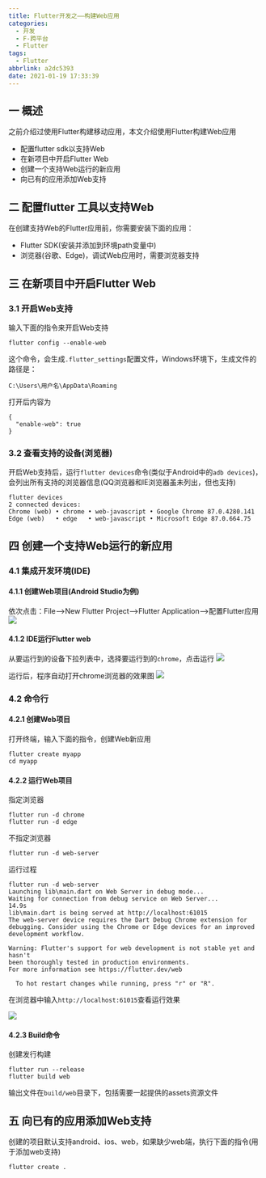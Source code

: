 ```yaml
---
title: Flutter开发之——构建Web应用
categories:
  - 开发
  - F-跨平台
  - Flutter
tags:
  - Flutter
abbrlink: a2dc5393
date: 2021-01-19 17:33:39
---
```

## 一 概述

之前介绍过使用Flutter构建移动应用，本文介绍使用Flutter构建Web应用

* 配置flutter sdk以支持Web
* 在新项目中开启Flutter Web
* 创建一个支持Web运行的新应用
* 向已有的应用添加Web支持

<!--more-->

## 二 配置flutter 工具以支持Web

在创建支持Web的Flutter应用前，你需要安装下面的应用：

* Flutter SDK(安装并添加到环境path变量中)
* 浏览器(谷歌、Edge)，调试Web应用时，需要浏览器支持

## 三 在新项目中开启Flutter Web

### 3.1 开启Web支持

输入下面的指令来开启Web支持

```
flutter config --enable-web
```

这个命令，会生成`.flutter_settings`配置文件，Windows环境下，生成文件的路径是：

```
C:\Users\用户名\AppData\Roaming
```

打开后内容为

```
{
  "enable-web": true
}
```

### 3.2 查看支持的设备(浏览器)

开启Web支持后，运行`flutter devices`命令(类似于Android中的`adb devices`)，会列出所有支持的浏览器信息(QQ浏览器和IE浏览器虽未列出，但也支持)

```
flutter devices
2 connected devices:
Chrome (web) • chrome • web-javascript • Google Chrome 87.0.4280.141
Edge (web)   • edge   • web-javascript • Microsoft Edge 87.0.664.75
```

## 四 创建一个支持Web运行的新应用

### 4.1 集成开发环境(IDE)

#### 4.1.1 创建Web项目(Android Studio为例)

依次点击：File——>New Flutter Project——>Flutter Application——>配置Flutter应用
![][1]

#### 4.1.2 IDE运行Flutter web

从要运行到的设备下拉列表中，选择要运行到的`chrome`，点击运行
![][2]

运行后，程序自动打开chrome浏览器的效果图
![][3]


### 4.2 命令行

#### 4.2.1 创建Web项目

打开终端，输入下面的指令，创建Web新应用

```
flutter create myapp
cd myapp
```

#### 4.2.2 运行Web项目

指定浏览器

```
flutter run -d chrome
flutter run -d edge
```

不指定浏览器

```
flutter run -d web-server
```

运行过程

```
flutter run -d web-server
Launching lib\main.dart on Web Server in debug mode...
Waiting for connection from debug service on Web Server...         14.9s
lib\main.dart is being served at http://localhost:61015
The web-server device requires the Dart Debug Chrome extension for debugging. Consider using the Chrome or Edge devices for an improved development workflow.

Warning: Flutter's support for web development is not stable yet and hasn't
been thoroughly tested in production environments.
For more information see https://flutter.dev/web

  To hot restart changes while running, press "r" or "R".
```

在浏览器中输入`http://localhost:61015`查看运行效果

![][4]

#### 4.2.3 Build命令

创建发行构建

```
flutter run --release
flutter build web
```

输出文件在`build/web`目录下，包括需要一起提供的assets资源文件

## 五 向已有的应用添加Web支持

创建的项目默认支持android、ios、web，如果缺少web端，执行下面的指令(用于添加web支持)

```
flutter create .
```


[1]:https://cdn.staticaly.com/gh/PGzxc/CDN/master/blog-flutter/flutter-web-create-config.png
[2]:https://cdn.staticaly.com/gh/PGzxc/CDN/master/blog-flutter/flutter-ide-chrome-run.png
[3]:https://cdn.staticaly.com/gh/PGzxc/CDN/master/blog-flutter/flutter-ide-run-chrome-view.png
[4]:https://cdn.staticaly.com/gh/PGzxc/CDN/master/blog-flutter/flutter-cmd-chrome-run.png

